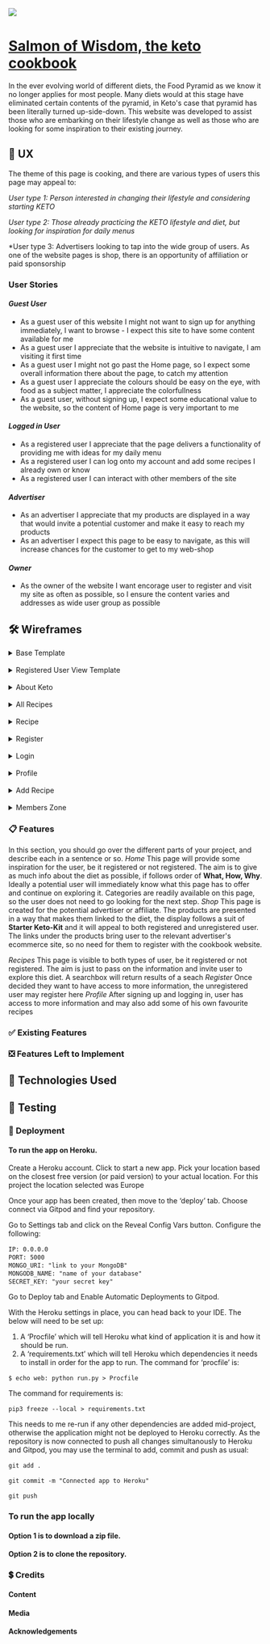 ![](wireframes/screens.png)



# [Salmon of Wisdom, the keto cookbook](https://keto-cookbook.herokuapp.com/)

In the ever evolving world of different diets, the Food Pyramid as we know it no longer applies for most people. Many diets would at this stage have eliminated certain contents of the pyramid, in Keto's case that pyramid has been literally turned up-side-down. This website was developed to assist those who are embarking on their lifestyle change as well as those who are looking for some inspiration to their existing journey.



## :art: UX
 
The theme of this page is cooking, and there are various types of users this page may appeal to:

*User type 1: Person interested in changing their lifestyle and considering starting KETO*


*User type 2: Those already practicing the KETO lifestyle and diet, but looking for inspiration for daily menus*


*User type 3: Advertisers looking to tap into the wide group of users. As one of the website pages is shop, there is an opportunity of affiliation or paid sponsorship

### User Stories

#### *Guest User*
- As a guest user of this website I might not want to sign up for anything immediately, I want to browse - I expect this site to have some content available for me
- As a guest user I appreciate that the website is intuitive to navigate, I am visiting it first time
- As a guest user I might not go past the Home page, so I expect some overall information there about the page, to catch my attention
- As a guest user I appreciate the colours should be easy on the eye, with food as a subject matter, I appreciate the colorfullness
- As a guest user, without signing up, I expect some educational value to the website, so the content of Home page is very important to me

#### *Logged in User*
- As a registered user I appreciate that the page delivers a functionality of providing me with ideas for my daily menu
- As a registered user I can log onto my account and add some recipes I already own or know
- As a registered user I can interact with other members of the site

#### *Advertiser*
- As an advertiser I appreciate that my products are displayed in a way that would invite a potential customer and make it easy to reach my products
- As an advertiser I expect this page to be easy to navigate, as this will increase chances for the customer to get to my web-shop

#### *Owner*
- As the owner of the website I want encorage user to register and visit my site as often as possible, so I ensure the content varies and addresses as wide user group as possible


## :hammer_and_wrench: Wireframes
<details><summary>Base Template</summary>
 
![](wireframes/base.jpg)
</details>
<br>
<details><summary>Registered User View Template</summary>
 
![](wireframes/reg_base.jpg)
</details>
<br>
<details><summary>About Keto</summary>
 
![](wireframes/about.jpg)
</details>
<br>
<details><summary>All Recipes</summary>
 
![](wireframes/all_recipes.jpg)
</details>
<br>
<details><summary>Recipe</summary>
 
![](wireframes/recipe.jpg)
</details>
<br>
<details><summary>Register</summary>
  
![](wireframes/register.jpg)

</details>
<br>
<details><summary>Login</summary>
 
![](wireframes/login.jpg)
</details>
<br>
<details><summary>Profile</summary>
 
![](wireframes/profile.jpg)
</details>
<br>
<details><summary>Add Recipe</summary>
 
![](wireframes/add_recipe.jpg)
</details>
<br>
<details><summary>Members Zone</summary>
 
![](wireframes/members.jpg)
</details>


### :clipboard: Features

In this section, you should go over the different parts of your project, and describe each in a sentence or so.
*Home*
This page will provide some inspiration for the user, be it registered or not registered. The aim is to give as much info about the diet as possible, if follows order of __What, How, Why__. Ideally a potential user will immediately know what this page has to offer and continue on exploring it. Categories are readily available on this page, so the user does not need to go looking for the next step.
*Shop*
This page is created for the potential advertiser or affiliate. The products are presented in a way that makes them linked to the diet, the display follows a suit of __Starter Keto-Kit__ and it will appeal to both registered and unregistered user. The links under the products bring user to the relevant advertiser's ecommerce site, so no need for them to register with the cookbook website.

*Recipes*
This page is visible to both types of user, be it registered or not registered. The aim is just to pass on the information and invite user to explore this diet. A searchbox will return results of a seach 
*Register*
Once decided they want to have access to more information, the unregistered user may register here
*Profile*
After signing up and logging in, user has access to more information and may also add some of his own favourite recipes
 
### :white_check_mark: Existing Features


### :negative_squared_cross_mark: Features Left to Implement


## :floppy_disk: Technologies Used



## :toolbox: Testing


### :checkered_flag: Deployment

#### To run the app on Heroku.

Create a Heroku account. 
Click to start a new app. 
Pick your location based on the closest free version (or paid version) to your actual location. 
For this project the location selected was Europe

Once your app has been created, then move to the ‘deploy’ tab. 
Choose connect via Gitpod and find your repository.

Go to Settings tab and click on the Reveal Config Vars button. 
Configure the following:

``` 
IP: 0.0.0.0
PORT: 5000
MONGO_URI: "link to your MongoDB"
MONGODB_NAME: "name of your database"
SECRET_KEY: "your secret key"

```
Go to Deploy tab and Enable Automatic Deployments to Gitpod.

With the Heroku settings in place, you can head back to your IDE. The below will need to be set up:

1.	A ‘Procfile’ which will tell Heroku what kind of application it is and how it should be run.
2.	A ‘requirements.txt’ which will tell Heroku which dependencies it needs to install in order for the app to run. The command for ‘procfile’ is:

```
$ echo web: python run.py > Procfile
```

The command for requirements is:
```
pip3 freeze --local > requirements.txt
```
This needs to me re-run if any other dependencies are added mid-project, otherwise the application might not be deployed to Heroku correctly.
As the repository is now connected to push all changes simultanously to Heroku and Gitpod, you may use the terminal to add, commit and push as usual:

```
git add .
```

```
git commit -m "Connected app to Heroku"
```

```
git push
```


### To run the app locally



#### Option 1 is to download a zip file.

#### Option 2 is to clone the repository.


### :heavy_dollar_sign: Credits

#### Content


#### Media


#### Acknowledgements


